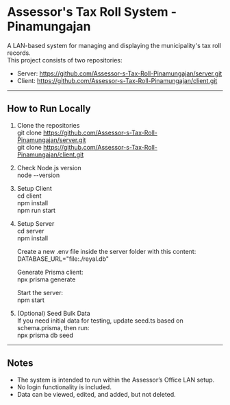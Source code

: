 Assessor's Tax Roll System - Pinamungajan
=========================================

A LAN-based system for managing and displaying the municipality's tax roll records.  
This project consists of two repositories:

- Server: https://github.com/Assessor-s-Tax-Roll-Pinamungajan/server.git
- Client: https://github.com/Assessor-s-Tax-Roll-Pinamungajan/client.git

------------------------------------------------------------

How to Run Locally
------------------

1. Clone the repositories  
   git clone https://github.com/Assessor-s-Tax-Roll-Pinamungajan/server.git  
   git clone https://github.com/Assessor-s-Tax-Roll-Pinamungajan/client.git  

2. Check Node.js version  
   node --version  

3. Setup Client  
   cd client  
   npm install  
   npm run start  

4. Setup Server  
   cd server  
   npm install  

   Create a new .env file inside the server folder with this content:  
   DATABASE_URL="file:./reyal.db"  

   Generate Prisma client:  
   npx prisma generate  

   Start the server:  
   npm start  

5. (Optional) Seed Bulk Data  
   If you need initial data for testing, update seed.ts based on schema.prisma, then run:  
   npx prisma db seed  

------------------------------------------------------------  

Notes  
-----  
- The system is intended to run within the Assessor’s Office LAN setup.  
- No login functionality is included.  
- Data can be viewed, edited, and added, but not deleted.  
